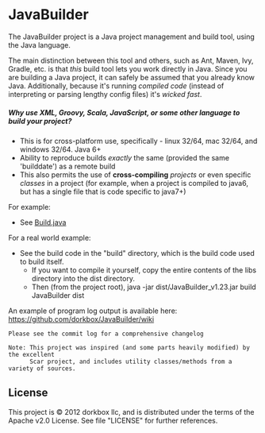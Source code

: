 JavaBuilder
===========

The JavaBuilder project is a Java project management and build tool, using the Java language.

The main distinction between this tool and others, such as Ant, Maven, Ivy, Gradle, etc. is that
*this* build tool lets you work directly in Java. Since you are building a Java project, it can 
safely be assumed that you already know Java. Additionally, because it's running *compiled code*
(instead of interpreting or parsing lengthy config files) it's *wicked fast*.

#####  Why use XML, Groovy, Scala, JavaScript, or some other language to build your project? 

- This is for cross-platform use, specifically - linux 32/64, mac 32/64, and windows 32/64. Java 6+
- Ability to reproduce builds *exactly* the same (provided the same 'builddate') as a remote build
- This also permits the use of **cross-compiling** *projects* or even specific *classes* in a project (for example, when a project is compiled to java6, but has a single file that is code specific to java7+)

For example:

 - See [Build.java](https://github.com/dorkbox/JavaBuilder/blob/master/src/dorkbox/Build.java)
 
For a real world example:

 - See the build code in the "build" directory, which is the build code used to build itself.    
   - If you want to compile it yourself, copy the entire contents of the libs directory into the dist directory.  
   - Then (from the project root), java -jar dist/JavaBuilder_v1.23.jar build JavaBuilder dist
  
   
An example of program log output is available here: https://github.com/dorkbox/JavaBuilder/wiki  
 
   
```
Please see the commit log for a comprehensive changelog
```
```
Note: This project was inspired (and some parts heavily modified) by the excellent 
      Scar project, and includes utility classes/methods from a variety of sources.
```

License
---------
This project is © 2012 dorkbox llc, and is distributed under the terms of the Apache v2.0 License. See file "LICENSE" for further references.
